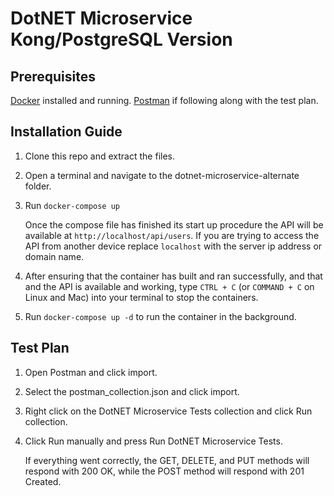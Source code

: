 # DotNET Microservice Kong/PostgreSQL Version

## Prerequisites

[Docker](https://docs.docker.com/get-docker/) installed and running.
[Postman](https://www.postman.com/) if following along with the test plan.

## Installation Guide

1. Clone this repo and extract the files.
2. Open a terminal and navigate to the dotnet-microservice-alternate folder.
3. Run `docker-compose up`
    
    Once the compose file has finished its start up procedure the API will be available at `http://localhost/api/users`. If you are trying to access the API from another device replace `localhost` with the server ip address or domain name. 
    
4. After ensuring that the container has built and ran successfully, and that and the API is available and working, type `CTRL + C` (or `COMMAND + C` on Linux and Mac) into your terminal to stop the containers.
5. Run `docker-compose up -d` to run the container in the background.

## Test Plan

1. Open Postman and click import.
2. Select the postman_collection.json and click import.
3. Right click on the DotNET Microservice Tests collection and click Run collection.
4. Click Run manually and press Run DotNET Microservice Tests.
   
   If everything went correctly, the GET, DELETE, and PUT methods will respond with 200 OK, while the POST method will respond with 201 Created.

